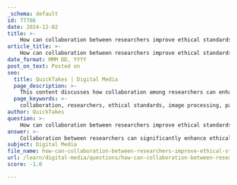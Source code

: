 ```yaml
---
_schema: default
id: 77786
date: 2024-12-02
title: >-
    How can collaboration between researchers improve ethical standards in image processing?
article_title: >-
    How can collaboration between researchers improve ethical standards in image processing?
date_format: MMM DD, YYYY
post_on_text: Posted on
seo:
  title: QuickTakes | Digital Media
  page_description: >-
    This content discusses how collaboration among researchers can enhance ethical standards in image processing through collective paradigm shifts, engagement with ethicists, sharing best practices, education, building trust, and addressing ethical dilemmas.
  page_keywords: >-
    collaboration, researchers, ethical standards, image processing, paradigm shift, ethicists, best practices, education, trust, ethical dilemmas, integrity, accountability
author: QuickTakes
question: >-
    How can collaboration between researchers improve ethical standards in image processing?
answer: >-
    Collaboration between researchers can significantly enhance ethical standards in image processing through several key mechanisms:\n\n1. **Collective Paradigm Shift**: By fostering a culture that values authenticity and credibility, collaborative efforts among journal editors, researchers, and institutions can lead to a collective paradigm shift. This shift emphasizes the importance of ethical practices in image processing, thereby magnifying the reach of established ethical standards.\n\n2. **Timely Engagement with Ethicists**: Collaborating with ethicists can provide essential insights that contribute to the research process. Such discussions can improve the efficiency of research and ensure that ethical considerations are integrated into the design and execution of image processing tasks.\n\n3. **Sharing Best Practices**: Establishing platforms for sharing insights and techniques in image manipulation detection promotes consistent standards across the scholarly community. This collaboration can help researchers stay informed about the latest ethical guidelines and technological advancements, thereby enhancing image integrity efforts.\n\n4. **Education and Training**: Collaborative initiatives can serve as a model for educating researchers about best practices in image processing. By generalizing these practices, researchers can better understand the ethical implications of their work and the importance of treating digital images as data.\n\n5. **Building Trust**: Collaboration fosters trust among researchers, which is crucial for the application of new technologies and methodologies in image processing. When researchers share a commitment to ethical standards, it enhances the overall integrity of the research community.\n\n6. **Addressing Ethical Dilemmas**: As the field of visual research ethics evolves, collaboration allows researchers to navigate complex ethical dilemmas more effectively. By situating ethical responsibility within specific research contexts and moral frameworks, collaborative efforts can lead to more nuanced and contextually appropriate ethical standards.\n\nIn summary, collaboration among researchers not only strengthens ethical standards in image processing but also promotes a culture of integrity and accountability within the scientific community. This collaborative approach is essential for addressing the challenges posed by image manipulation and ensuring the credibility of scientific research.
subject: Digital Media
file_name: how-can-collaboration-between-researchers-improve-ethical-standards-in-image-processing.md
url: /learn/digital-media/questions/how-can-collaboration-between-researchers-improve-ethical-standards-in-image-processing
score: -1.0

---
```


&nbsp;